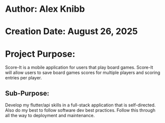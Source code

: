 # Author: Alex Knibb

# Creation Date: August 26, 2025

# Project Purpose:
Score-It is a mobile application for users that play board games. Score-It will allow users to save board games scores for multiple players and scoring entries per player. 

## Sub-Purpose:
Develop my flutter/api skills in a full-stack application that is self-directed. Also do my best to follow software dev best practices. Follow this through all the way to deployment and maintenance. 
